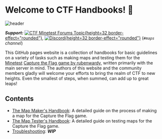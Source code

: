# Welcome to CTF Handbooks! 👋
![header](header.png)

***Support:*** [![CTF Minetest Forums Topic](minetestforumlogo.png){height=32 border-effect="rounded"}](https://forum.minetest.net/viewtopic.php?f=10&t=13157), [![Discord](discordlogo.svg){height=32 border-effect="rounded"}](https://discord.gg/vcZTRPX) (*`#maps` channel*)

This GitHub pages website is a collection of handbooks for basic guidelines on a variety of tasks such as making maps and testing them for the [Minetest](https://github.com/minetest/minetest) [Capture the Flag game by rubenwardy](https://github.com/MT-CTF), written primarily with the main server in mind. The authors of this website and the community members gladly will welcome your efforts to bring the realm of CTF to new heights. Even the smallest of steps, when summed, can add up to great leaps!

## Contents
- [The Map Maker's Handbook](The-Map-Maker-s-Handbook.md): A detailed guide on the process of making a map for the Capture the Flag game.
- [The Map Tester's Handbook](The-Map-Tester-s-Handbook.md): A detailed guide on testing maps for the Capture the Flag game.
- [Troubleshooting](Troubleshooting.md): ***WIP***
